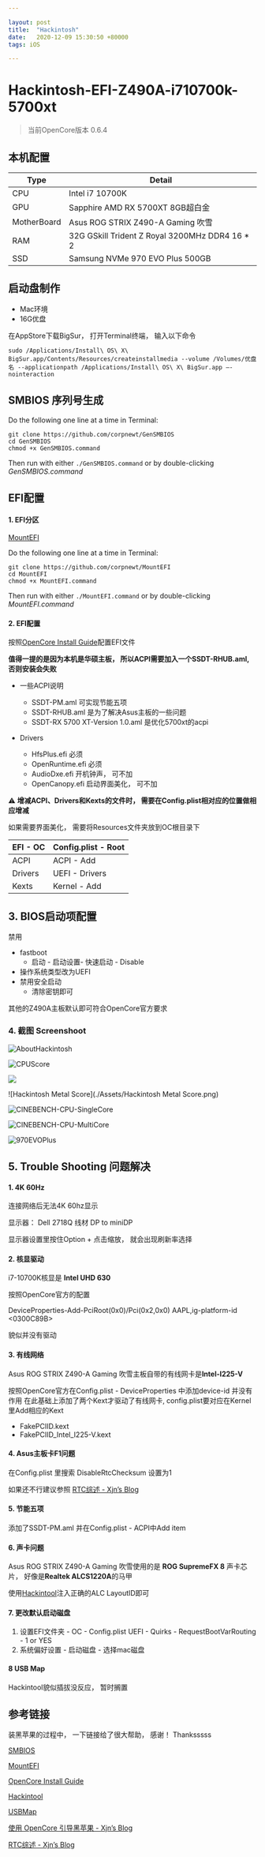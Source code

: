 ```yaml
---

layout: post
title:  "Hackintosh"
date:   2020-12-09 15:30:50 +80000
tags: iOS

---
```


# Hackintosh-EFI-Z490A-i710700k-5700xt

> 当前OpenCore版本 0.6.4

## 本机配置

| Type        | Detail                                         |
| ----------- | ---------------------------------------------- |
| CPU         | Intel i7 10700K                                |
| GPU         | Sapphire AMD RX 5700XT 8GB超白金               |
| MotherBoard | Asus ROG STRIX Z490-A Gaming 吹雪              |
| RAM         | 32G GSkill Trident Z Royal 3200MHz DDR4 16 * 2 |
| SSD         | Samsung NVMe 970 EVO Plus 500GB                |



## 启动盘制作

- Mac环境
- 16G优盘

在AppStore下载BigSur， 打开Terminal终端， 输入以下命令

 `sudo /Applications/Install\ OS\ X\ BigSur.app/Contents/Resources/createinstallmedia --volume /Volumes/优盘名 --applicationpath /Applications/Install\ OS\ X\ BigSur.app —-nointeraction`



## SMBIOS 序列号生成

Do the following one line at a time in Terminal:

    git clone https://github.com/corpnewt/GenSMBIOS
    cd GenSMBIOS
    chmod +x GenSMBIOS.command

Then run with either `./GenSMBIOS.command` or by double-clicking *GenSMBIOS.command*



## EFI配置

#### 1. EFI分区

[MountEFI](https://github.com/corpnewt/MountEFI)

Do the following one line at a time in Terminal:

    git clone https://github.com/corpnewt/MountEFI
    cd MountEFI
    chmod +x MountEFI.command

Then run with either `./MountEFI.command` or by double-clicking *MountEFI.command*



#### 2. EFI配置

按照[OpenCore Install Guide](https://dortania.github.io/OpenCore-Install-Guide/prerequisites.html)配置EFI文件

**值得一提的是因为本机是华硕主板， 所以ACPI需要加入一个SSDT-RHUB.aml, 否则安装会失败**

- 一些ACPI说明
  - SSDT-PM.aml 可实现节能五项
  - SSDT-RHUB.aml 是为了解决Asus主板的一些问题
  - SSDT-RX 5700 XT-Version 1.0.aml 是优化5700xt的acpi

- Drivers
  - HfsPlus.efi 必须
  - OpenRuntime.efi 必须
  - AudioDxe.efi 开机钟声， 可不加
  - OpenCanopy.efi 启动界面美化， 可不加

⚠️ **增减ACPI、Drivers和Kexts的文件时， 需要在Config.plist相对应的位置做相应增减**

如果需要界面美化， 需要将Resources文件夹放到OC根目录下

| EFI - OC | Config.plist - Root |
| -------- | ------------------- |
| ACPI     | ACPI - Add          |
| Drivers  | UEFI - Drivers      |
| Kexts    | Kernel - Add        |



## 3. BIOS启动项配置

禁用

- fastboot
  - 启动 - 启动设置- 快速启动 - Disable
- 操作系统类型改为UEFI
- 禁用安全启动
  - 清除密钥即可

其他的Z490A主板默认即可符合OpenCore官方要求



### 4. 截图 Screenshoot

![AboutHackintosh](./Assets/AboutHackintosh.png)

![CPUScore](./Assets/HackintoshCPUScore.png)

![](./Assets/HackintoshOpenCLScore.png)

![Hackintosh Metal Score](./Assets/Hackintosh Metal Score.png)



![CINEBENCH-CPU-SingleCore](./Assets/CINEBENCH-CPU-SingleCore.png)



![CINEBENCH-CPU-MultiCore](./Assets/CINEBENCH-CPU-MultiCore.png)



![970EVOPlus](./Assets/970EVOPlus.png)



## 5. Trouble Shooting 问题解决

#### 1. 4K 60Hz

连接网络后无法4K 60hz显示

显示器： Dell 2718Q  线材 DP to miniDP

显示器设置里按住Option + 点击缩放， 就会出现刷新率选择



#### 2. 核显驱动

i7-10700K核显是 **Intel UHD 630**

按照OpenCore官方的配置

DeviceProperties-Add-PciRoot(0x0)/Pci(0x2,0x0) 
AAPL,ig-platform-id
<0300C89B>

貌似并没有驱动



#### 3. 有线网络

Asus ROG STRIX Z490-A Gaming 吹雪主板自带的有线网卡是**Intel-I225-V**

按照OpenCore官方在Config.plist - DeviceProperties 中添加device-id <F2150000>并没有作用
在此基础上添加了两个Kext才驱动了有线网卡,  config.plist要对应在Kernel里Add相应的Kext

* FakePCIID.kext
* FakePCIID_Intel_I225-V.kext



#### 4. Asus主板卡F1问题

在Config.plist 里搜索 DisableRtcChecksum 设置为1

如果还不行建议参照 [RTC综述 - Xjn’s Blog](https://blog.xjn819.com/post/rtc-issues-related-to-oc.html)



#### 5. 节能五项

添加了SSDT-PM.aml 并在Config.plist - ACPI中Add item



#### 6. 声卡问题

Asus ROG STRIX Z490-A Gaming 吹雪使用的是 **ROG SupremeFX 8** 声卡芯片， 好像是**Realtek ALCS1220A**的马甲

使用[Hackintool](https://github.com/headkaze/Hackintool)注入正确的ALC LayoutID即可



#### 7. 更改默认启动磁盘

1. 设置EFI文件夹 - OC - Config.plist   UEFI - Quirks - RequestBootVarRouting - 1 or YES
2. 系统偏好设置 - 启动磁盘 - 选择mac磁盘



#### 8 USB Map

Hackintool貌似插拔没反应， 暂时搁置



## 参考链接

装黑苹果的过程中， 一下链接给了很大帮助， 感谢！ Thanksssss 

[SMBIOS](https://github.com/corpnewt/GenSMBIOS)

[MountEFI](https://github.com/corpnewt/MountEFI)

[OpenCore Install Guide](https://dortania.github.io/OpenCore-Install-Guide/prerequisites.html)

[Hackintool](https://github.com/headkaze/Hackintool)

[USBMap](https://github.com/corpnewt/USBMap)

[使用 OpenCore 引导黑苹果 - Xjn’s Blog](https://blog.xjn819.com/post/opencore-guide.html)

[RTC综述 - Xjn’s Blog](https://blog.xjn819.com/post/rtc-issues-related-to-oc.html)